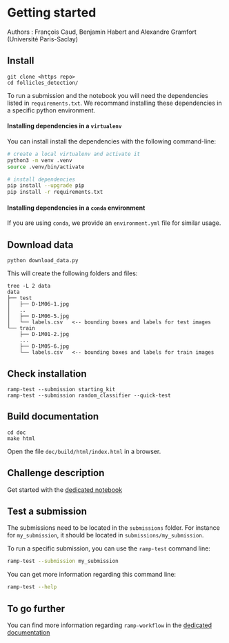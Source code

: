 # Getting started


Authors : François Caud, Benjamin Habert and Alexandre Gramfort (Université Paris-Saclay)


## Install

```
git clone <https repo>
cd follicles_detection/
```


To run a submission and the notebook you will need the dependencies listed
in `requirements.txt`. We recommand installing these dependencies in a
specific python environment.

#### Installing dependencies in a `virtualenv`

You can install install the dependencies with the
following command-line:

```bash
# create a local virtualenv and activate it
python3 -m venv .venv
source .venv/bin/activate

# install dependencies
pip install --upgrade pip
pip install -r requirements.txt
```

#### Installing dependencies in a `conda` environment

If you are using `conda`, we provide an `environment.yml` file for similar
usage.

## Download data

```
python download_data.py
```

This will create the following folders and files:

```
tree -L 2 data   
data
├── test
│   ├── D-1M06-1.jpg
│   ..
│   ├── D-1M06-5.jpg
│   └── labels.csv   <-- bounding boxes and labels for test images
└── train
    ├── D-1M01-2.jpg
    ...
    ├── D-1M05-6.jpg
    └── labels.csv   <-- bounding boxes and labels for train images
```

## Check installation

```
ramp-test --submission starting_kit
ramp-test --submission random_classifier --quick-test
```

## Build documentation

```
cd doc
make html
```

Open the file `doc/build/html/index.html` in a browser.

## Challenge description

Get started with the [dedicated notebook](follicles_detection_starting_kit.ipynb)


## Test a submission

The submissions need to be located in the `submissions` folder. For instance
for `my_submission`, it should be located in `submissions/my_submission`.

To run a specific submission, you can use the `ramp-test` command line:

```bash
ramp-test --submission my_submission
```

You can get more information regarding this command line:

```bash
ramp-test --help
```

## To go further

You can find more information regarding `ramp-workflow` in the
[dedicated documentation](https://paris-saclay-cds.github.io/ramp-docs/ramp-workflow/stable/using_kits.html)


